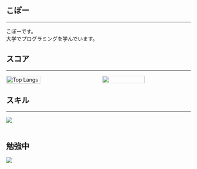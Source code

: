 ## こぽー 
---
こぽーです。<br>
大学でプログラミングを学んでいます。

## スコア
---

<div style="display: flex; justify-content: space-between; gap: 20px; align-items: center;">
  <img alt="Top Langs" src="https://github-readme-stats.vercel.app/api/top-langs/?username=kopo-k&layout=compact&count_private=true&show_icons=true&theme=default" width="43%"/>
  <img src="https://github-readme-stats.vercel.app/api?username=kopo-k&show_icons=true&theme=default&layout=default" width="48%" />
  
</div>

## スキル
---
<img src="https://skillicons.dev/icons?i=html,css,js,typescript,react,github,vscode,c" /> <br /><br />
  
## 勉強中

<img src="https://skillicons.dev/icons?i=react,typescript,mysql,firebase,vscode,github,cpp,aws,rust,php" /> <br /><br />



